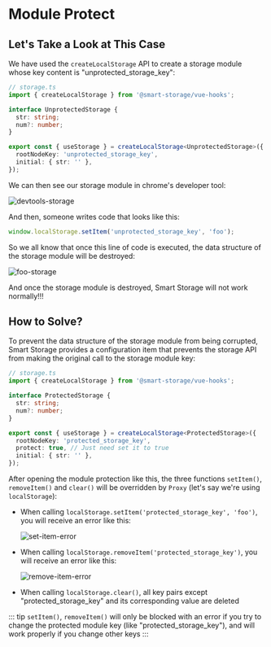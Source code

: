 # Module Protect

## Let's Take a Look at This Case

We have used the `createLocalStorage` API to create a storage module whose key content is "unprotected_storage_key":

```ts
// storage.ts
import { createLocalStorage } from '@smart-storage/vue-hooks';

interface UnprotectedStorage {
  str: string;
  num?: number;
}

export const { useStorage } = createLocalStorage<UnprotectedStorage>({
  rootNodeKey: 'unprotected_storage_key',
  initial: { str: '' },
});
```

We can then see our storage module in chrome's developer tool:

![devtools-storage](~@imgs/advanced/module-protect/origin-storage.jpg)

And then, someone writes code that looks like this:

```ts
window.localStorage.setItem('unprotected_storage_key', 'foo');
```

So we all know that once this line of code is executed, the data structure of the storage module will be destroyed:

![foo-storage](~@imgs/advanced/module-protect/foo-storage.jpg)

And once the storage module is destroyed, Smart Storage will not work normally!!!

## How to Solve?

To prevent the data structure of the storage module from being corrupted, Smart Storage provides a configuration item that prevents the storage API from making the original call to the storage module key:

```ts
// storage.ts
import { createLocalStorage } from '@smart-storage/vue-hooks';

interface ProtectedStorage {
  str: string;
  num?: number;
}

export const { useStorage } = createLocalStorage<ProtectedStorage>({
  rootNodeKey: 'protected_storage_key',
  protect: true, // Just need set it to true
  initial: { str: '' },
});
```

After opening the module protection like this, the three functions `setItem()`, `removeItem()` and `clear()` will be overridden by `Proxy` (let's say we're using `localStorage`):

- When calling `localStorage.setItem('protected_storage_key', 'foo')`, you will receive an error like this:

  ![set-item-error](~@imgs/advanced/module-protect/set-item-error.png)

- When calling `localStorage.removeItem('protected_storage_key')`, you will receive an error like this:

  ![remove-item-error](~@imgs/advanced/module-protect/remove-item-error.png)

- When calling `localStorage.clear()`, all key pairs except "protected_storage_key" and its corresponding value are deleted

::: tip
`setItem()`, `removeItem()` will only be blocked with an error if you try to change the protected module key (like "protected_storage_key"), and will work properly if you change other keys
:::
